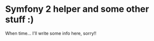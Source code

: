 Symfony 2 helper and some other stuff :)
==========

When time... I'll write some info here, sorry!!


